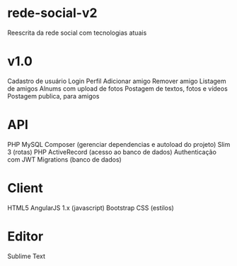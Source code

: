 # rede-social-v2
Reescrita da rede social com tecnologias atuais

# v1.0
Cadastro de usuário
Login
Perfil
Adicionar amigo
Remover amigo
Listagem de amigos
Alnums com upload de fotos
Postagem de textos, fotos e vídeos
Postagem publica, para amigos

# API
PHP
MySQL
Composer (gerenciar dependencias e autoload do projeto)
Slim 3 (rotas)
PHP ActiveRecord (acesso ao banco de dados)
Authenticação com JWT
Migrations (banco de dados)

# Client
HTML5
AngularJS 1.x (javascript)
Bootstrap CSS (estilos)

# Editor
Sublime Text
